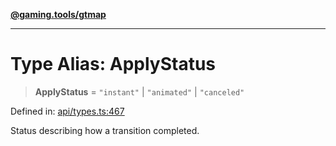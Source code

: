 [**@gaming.tools/gtmap**](README.md)

***

# Type Alias: ApplyStatus

> **ApplyStatus** = `"instant"` \| `"animated"` \| `"canceled"`

Defined in: [api/types.ts:467](https://github.com/gamingtools/gt-map/blob/158dafcef9898e0f3f71a5a95a93f4449df181ba/packages/gtmap/src/api/types.ts#L467)

Status describing how a transition completed.

